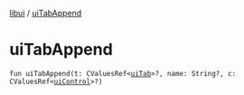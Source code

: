 [libui](README.md) / [uiTabAppend](ui-tab-append.md)

# uiTabAppend

`fun uiTabAppend(t: CValuesRef<`[`uiTab`](ui-tab.md)`>?, name: String?, c: CValuesRef<`[`uiControl`](ui-control/README.md)`>?)`